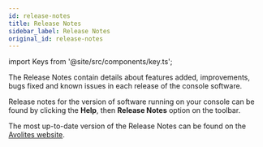 ```yaml
---
id: release-notes
title: Release Notes
sidebar_label: Release Notes
original_id: release-notes
---
```


import Keys from '@site/src/components/key.ts';

The Release Notes contain details about features added, improvements,
bugs fixed and known issues in each release of the console software.

Release notes for the version of software running on your console can be
found by clicking the **Help**, then **Release Notes** option on the toolbar.

The most up-to-date version of the Release Notes can be found on the
[Avolites website](//avolites.com/software).


